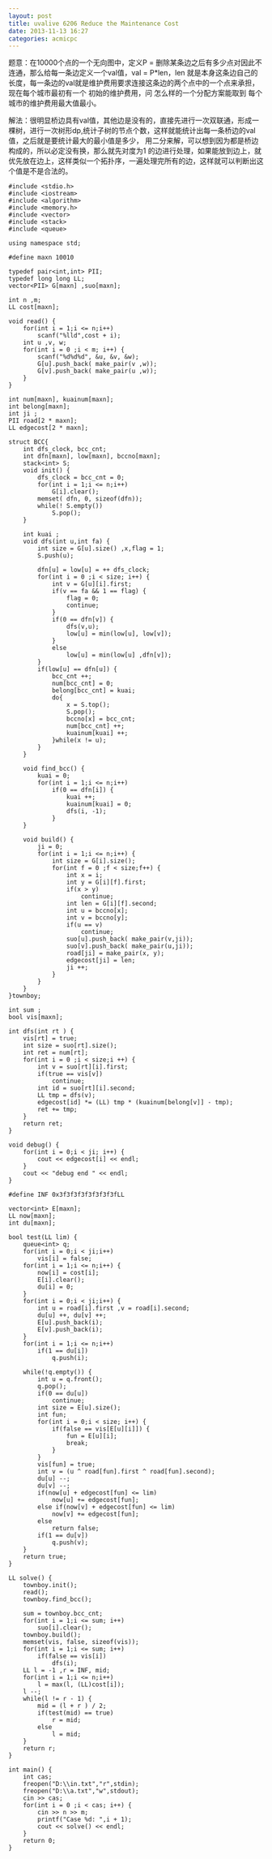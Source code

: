 ```yaml
---
layout: post
title: uvalive 6206 Reduce the Maintenance Cost
date: 2013-11-13 16:27
categories: acmicpc
---
```


题意：在10000个点的一个无向图中，定义P = 删除某条边之后有多少点对因此不连通，那么给每一条边定义一个val值，val = P*len，len 就是本身这条边自己的长度，每一条边的val就是维护费用要求连接这条边的两个点中的一个点来承担，现在每个城市最初有一个 初始的维护费用，问 怎么样的一个分配方案能取到 每个城市的维护费用最大值最小。

解法：很明显桥边具有val值，其他边是没有的，直接先进行一次双联通，形成一棵树，进行一次树形dp,统计子树的节点个数，这样就能统计出每一条桥边的val值，之后就是要统计最大的最小值是多少， 用二分来解，可以想到因为都是桥边构成的，所以必定没有换，那么就先对度为1 的边进行处理，如果能放到边上，就优先放在边上，这样类似一个拓扑序，一遍处理完所有的边，这样就可以判断出这个值是不是合法的。

    #include <stdio.h>  
    #include <iostream>  
    #include <algorithm>  
    #include <memory.h>  
    #include <vector>  
    #include <stack>  
    #include <queue>  
      
    using namespace std;  
      
    #define maxn 10010  
      
    typedef pair<int,int> PII;  
    typedef long long LL;  
    vector<PII> G[maxn] ,suo[maxn];  
      
    int n ,m;  
    LL cost[maxn];  
      
    void read() {  
        for(int i = 1;i <= n;i++)  
            scanf("%lld",cost + i);  
        int u ,v, w;  
        for(int i = 0 ;i < m; i++) {  
            scanf("%d%d%d", &u, &v, &w);  
            G[u].push_back( make_pair(v ,w));  
            G[v].push_back( make_pair(u ,w));  
        }  
    }  
      
    int num[maxn], kuainum[maxn];  
    int belong[maxn];  
    int ji ;  
    PII road[2 * maxn];  
    LL edgecost[2 * maxn];  
      
    struct BCC{  
        int dfs_clock, bcc_cnt;  
        int dfn[maxn], low[maxn], bccno[maxn];  
        stack<int> S;  
        void init() {  
            dfs_clock = bcc_cnt = 0;  
            for(int i = 1;i <= n;i++)  
                G[i].clear();  
            memset( dfn, 0, sizeof(dfn));  
            while(! S.empty())   
                S.pop();  
        }  
      
        int kuai ;  
        void dfs(int u,int fa) {  
            int size = G[u].size() ,x,flag = 1;  
            S.push(u);  
      
            dfn[u] = low[u] = ++ dfs_clock;  
            for(int i = 0 ;i < size; i++) {  
                int v = G[u][i].first;  
                if(v == fa && 1 == flag) {  
                    flag = 0;  
                    continue;  
                }  
                if(0 == dfn[v]) {  
                    dfs(v,u);  
                    low[u] = min(low[u], low[v]);  
                }  
                else  
                    low[u] = min(low[u] ,dfn[v]);  
            }  
            if(low[u] == dfn[u]) {  
                bcc_cnt ++;  
                num[bcc_cnt] = 0;  
                belong[bcc_cnt] = kuai;  
                do{  
                    x = S.top();  
                    S.pop();  
                    bccno[x] = bcc_cnt;  
                    num[bcc_cnt] ++;  
                    kuainum[kuai] ++;  
                }while(x != u);  
            }  
        }  
      
        void find_bcc() {  
            kuai = 0;  
            for(int i = 1;i <= n;i++)  
                if(0 == dfn[i]) {  
                    kuai ++;  
                    kuainum[kuai] = 0;  
                    dfs(i, -1);  
                }  
        }  
      
        void build() {  
            ji = 0;  
            for(int i = 1;i <= n;i++) {  
                int size = G[i].size();  
                for(int f = 0 ;f < size;f++) {  
                    int x = i;  
                    int y = G[i][f].first;  
                    if(x > y)  
                        continue;  
                    int len = G[i][f].second;  
                    int u = bccno[x];  
                    int v = bccno[y];  
                    if(u == v)  
                        continue;  
                    suo[u].push_back( make_pair(v,ji));  
                    suo[v].push_back( make_pair(u,ji));  
                    road[ji] = make_pair(x, y);  
                    edgecost[ji] = len;  
                    ji ++;  
                }  
            }  
        }  
    }townboy;  
      
    int sum ;  
    bool vis[maxn];  
      
    int dfs(int rt ) {  
        vis[rt] = true;  
        int size = suo[rt].size();  
        int ret = num[rt];  
        for(int i = 0 ;i < size;i ++) {  
            int v = suo[rt][i].first;  
            if(true == vis[v])  
                continue;  
            int id = suo[rt][i].second;  
            LL tmp = dfs(v);  
            edgecost[id] *= (LL) tmp * (kuainum[belong[v]] - tmp);  
            ret += tmp;  
        }  
        return ret;  
    }  
      
    void debug() {  
        for(int i = 0;i < ji; i++) {  
            cout << edgecost[i] << endl;  
        }  
        cout << "debug end " << endl;  
    }  
      
    #define INF 0x3f3f3f3f3f3f3f3fLL  
      
    vector<int> E[maxn];  
    LL now[maxn];  
    int du[maxn];  
      
    bool test(LL lim) {  
        queue<int> q;  
        for(int i = 0;i < ji;i++)  
            vis[i] = false;  
        for(int i = 1;i <= n;i++) {  
            now[i] = cost[i];  
            E[i].clear();  
            du[i] = 0;  
        }  
        for(int i = 0;i < ji;i++) {  
            int u = road[i].first ,v = road[i].second;  
            du[u] ++, du[v] ++;  
            E[u].push_back(i);  
            E[v].push_back(i);  
        }  
        for(int i = 1;i <= n;i++)  
            if(1 == du[i])  
                q.push(i);  
      
        while(!q.empty()) {  
            int u = q.front();  
            q.pop();  
            if(0 == du[u])  
                continue;  
            int size = E[u].size();  
            int fun;  
            for(int i = 0;i < size; i++) {  
                if(false == vis[E[u][i]]) {  
                    fun = E[u][i];  
                    break;  
                }  
            }  
            vis[fun] = true;  
            int v = (u ^ road[fun].first ^ road[fun].second);  
            du[u] --;  
            du[v] --;  
            if(now[u] + edgecost[fun] <= lim)  
                now[u] += edgecost[fun];  
            else if(now[v] + edgecost[fun] <= lim)  
                now[v] += edgecost[fun];  
            else  
                return false;  
            if(1 == du[v])  
                q.push(v);  
        }  
        return true;  
    }  
      
    LL solve() {  
        townboy.init();  
        read();  
        townboy.find_bcc();  
      
        sum = townboy.bcc_cnt;  
        for(int i = 1;i <= sum; i++)  
            suo[i].clear();  
        townboy.build();  
        memset(vis, false, sizeof(vis));  
        for(int i = 1;i <= sum; i++)  
            if(false == vis[i])  
                dfs(i);  
        LL l = -1 ,r = INF, mid;   
        for(int i = 1;i <= n;i++)  
            l = max(l, (LL)cost[i]);  
        l --;  
        while(l != r - 1) {  
            mid = (l + r ) / 2;  
            if(test(mid) == true)  
                r = mid;  
            else  
                l = mid;  
        }  
        return r;  
    }  
      
    int main() {  
        int cas;  
        freopen("D:\\in.txt","r",stdin);  
        freopen("D:\\a.txt","w",stdout);  
        cin >> cas;  
        for(int i = 0 ;i < cas; i++) {  
            cin >> n >> m;  
            printf("Case %d: ",i + 1);  
            cout << solve() << endl;  
        }  
        return 0;  
    }  